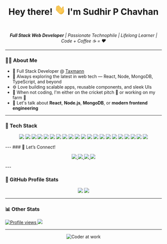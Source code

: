 <h1 align="center">
  Hey there!
  <img src="https://raw.githubusercontent.com/ABSphreak/ABSphreak/master/gifs/Hi.gif" width="35" />
  I'm Sudhir P Chavhan
</h1>

<br/>

<p align="center">
  <i><b>Full Stack Web Developer</b> | Passionate Technophile | Lifelong Learner | Code + Coffee ☕️ = ❤️</i>
</p>

---

### 👨‍💻 About Me

- 💼 Full Stack Developer @ [Taxmann](https://www.taxmann.com/)
- 🧠 Always exploring the latest in web tech — React, Node, MongoDB, TypeScript, and beyond
- ⚙️ Love building scalable apps, reusable components, and sleek UIs
- 🌿 When not coding, I'm either on the cricket pitch 🏏 or working on my farm 🚜
- 💬 Let's talk about **React**, **Node.js**, **MongoDB**, or **modern frontend engineering**

---

### 🚀 Tech Stack

<p align="center">
  <!-- Languages & Core -->
  <img src="https://img.shields.io/badge/HTML5-E34F26?style=for-the-badge&logo=html5&logoColor=white" />
  <img src="https://img.shields.io/badge/CSS3-1572B6?style=for-the-badge&logo=css3&logoColor=white" />
  <img src="https://img.shields.io/badge/JavaScript-ES6+-F7DF1E?style=for-the-badge&logo=javascript&logoColor=black" />
  <img src="https://img.shields.io/badge/TypeScript-3178C6?style=for-the-badge&logo=typescript&logoColor=white" />
  
  <!-- Frontend -->
  <img src="https://img.shields.io/badge/React.js-20232A?style=for-the-badge&logo=react&logoColor=61DAFB" />
  <img src="https://img.shields.io/badge/Redux-593D88?style=for-the-badge&logo=redux&logoColor=white" />
  <img src="https://img.shields.io/badge/PrimeReact-3C4DB4?style=for-the-badge&logo=prime&logoColor=white" />
  <img src="https://img.shields.io/badge/TailwindCSS-38B2AC?style=for-the-badge&logo=tailwind-css&logoColor=white" />
  <img src="https://img.shields.io/badge/Material_UI-007FFF?style=for-the-badge&logo=mui&logoColor=white" />
  <img src="https://img.shields.io/badge/Chakra_UI-3bc7bd?style=for-the-badge&logo=chakraui&logoColor=white" />

  <!-- Backend -->
  <img src="https://img.shields.io/badge/Node.js-339933?style=for-the-badge&logo=nodedotjs&logoColor=white" />
  <img src="https://img.shields.io/badge/Express.js-000000?style=for-the-badge&logo=express&logoColor=white" />
  <img src="https://img.shields.io/badge/MongoDB-4EA94B?style=for-the-badge&logo=mongodb&logoColor=white" />
  <img src="https://img.shields.io/badge/MySQL-4479A1?style=for-the-badge&logo=mysql&logoColor=white" />

  <!-- Tools & DevOps -->
  <img src="https://img.shields.io/badge/Postman-FF6C37?style=for-the-badge&logo=postman&logoColor=white" />
  <img src="https://img.shields.io/badge/Git-f44d27?style=for-the-badge&logo=git&logoColor=white" />
  <img src="https://img.shields.io/badge/GitHub-100000?style=for-the-badge&logo=github&logoColor=white" />
  <img src="https://img.shields.io/badge/Netlify-00C7B7?style=for-the-badge&logo=netlify&logoColor=white" />
  <img src="https://img.shields.io/badge/Firebase-FFCA28?style=for-the-badge&logo=firebase&logoColor=black" />
  <img src="https://img.shields.io/badge/AWS-232F3E?style=for-the-badge&logo=amazon-aws&logoColor=white" />
  <img src="https://img.shields.io/badge/Power_BI-F2C811?style=for-the-badge&logo=powerbi&logoColor=black" />
</p>
---
### 🤝 Let’s Connect!

<p align="center">
  <a href="https://www.linkedin.com/in/sudhirpc/">
    <img src="https://img.shields.io/badge/LinkedIn-0077B5?style=for-the-badge&logo=linkedin&logoColor=white" />
  </a>
  <a href="https://twitter.com/SudhirChavhan27">
    <img src="https://img.shields.io/badge/Twitter-1DA1F2?style=for-the-badge&logo=twitter&logoColor=white" />
  </a>
  <a href="https://portfolio-sudhir-chavhan.vercel.app/">
    <img src="https://img.shields.io/badge/Portfolio-18A303?style=for-the-badge&logo=ionic&logoColor=white" />
  </a>
  <a href="mailto:sudhirchavhan100@gmail.com">
    <img src="https://img.shields.io/badge/Gmail-D14836?style=for-the-badge&logo=gmail&logoColor=white" />
  </a>
</p>
---

### 🌱 GitHub Profile Stats

<p align="center">
  <img src="https://github-readme-stats.vercel.app/api?username=SudhirPC&theme=radical&show_icons=true&hide_title=false" width="380" />
  <img src="https://github-readme-stats.vercel.app/api/top-langs/?username=SudhirPC&layout=compact&hide=css&theme=radical" width="300" />
</p>

---

### 📊 Other Stats

<p align="left">
  <a href="https://github.com/SudhirPC">
    <img src="https://komarev.com/ghpvc/?username=SudhirPC&label=Profile%20views&color=0e75b6&style=flat" alt="Profile views" />
  </a>
  <a href="https://github.com/SudhirPC?tab=followers">
    <img src="https://img.shields.io/github/followers/SudhirPC?label=Followers&style=social" />
  </a>
</p>

---

<p align="center">
  <img src="https://media.giphy.com/media/qgQUggAC3Pfv687qPC/giphy.gif" width="500" alt="Coder at work" />
</p>
